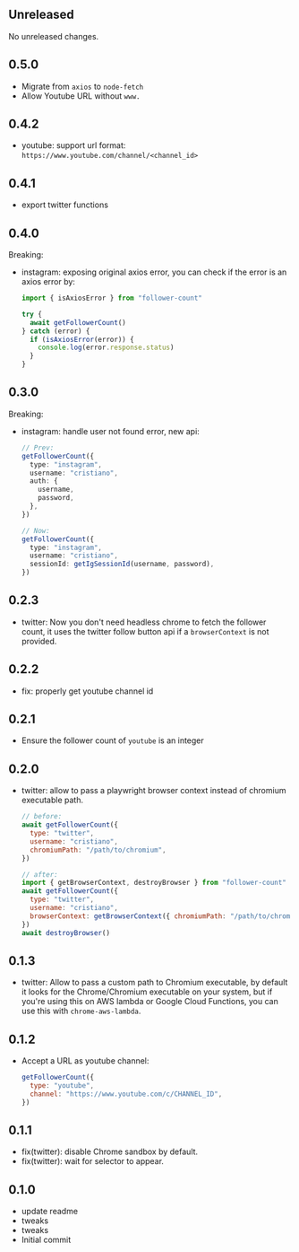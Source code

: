 ## Unreleased

No unreleased changes.

## 0.5.0

- Migrate from `axios` to `node-fetch`
- Allow Youtube URL without `www.`

## 0.4.2

- youtube: support url format: `https://www.youtube.com/channel/<channel_id>`

## 0.4.1

- export twitter functions

## 0.4.0

Breaking:

- instagram: exposing original axios error, you can check if the error is an axios error by:

  ```ts
  import { isAxiosError } from "follower-count"

  try {
    await getFollowerCount()
  } catch (error) {
    if (isAxiosError(error)) {
      console.log(error.response.status)
    }
  }
  ```

## 0.3.0

Breaking:

- instagram: handle user not found error, new api:

  ```ts
  // Prev:
  getFollowerCount({
    type: "instagram",
    username: "cristiano",
    auth: {
      username,
      password,
    },
  })

  // Now:
  getFollowerCount({
    type: "instagram",
    username: "cristiano",
    sessionId: getIgSessionId(username, password),
  })
  ```

## 0.2.3

- twitter: Now you don't need headless chrome to fetch the follower count, it uses the twitter follow button api if a `browserContext` is not provided.

## 0.2.2

- fix: properly get youtube channel id

## 0.2.1

- Ensure the follower count of `youtube` is an integer

## 0.2.0

- twitter: allow to pass a playwright browser context instead of chromium executable path.

  ```js
  // before:
  await getFollowerCount({
    type: "twitter",
    username: "cristiano",
    chromiumPath: "/path/to/chromium",
  })

  // after:
  import { getBrowserContext, destroyBrowser } from "follower-count"
  await getFollowerCount({
    type: "twitter",
    username: "cristiano",
    browserContext: getBrowserContext({ chromiumPath: "/path/to/chromium" }),
  })
  await destroyBrowser()
  ```

## 0.1.3

- twitter: Allow to pass a custom path to Chromium executable, by default it looks for the Chrome/Chromium executable on your system, but if you're using this on AWS lambda or Google Cloud Functions, you can use this with `chrome-aws-lambda`.

## 0.1.2

- Accept a URL as youtube channel:
  ```js
  getFollowerCount({
    type: "youtube",
    channel: "https://www.youtube.com/c/CHANNEL_ID",
  })
  ```

## 0.1.1

- fix(twitter): disable Chrome sandbox by default.
- fix(twitter): wait for selector to appear.

## 0.1.0

- update readme
- tweaks
- tweaks
- Initial commit
